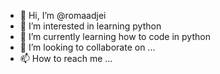 - 👋 Hi, I’m @romaadjei
- 👀 I’m interested in learning python  
- 🌱 I’m currently learning how to code in python
- 💞️ I’m looking to collaborate on ...
- 📫 How to reach me ...

<!---
romaadjei/romaadjei is a ✨ special ✨ repository because its `README.md` (this file) appears on your GitHub profile.
You can click the Preview link to take a look at your changes.
--->
